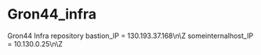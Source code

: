 # Gron44_infra
Gron44 Infra repository
bastion_IP = 130.193.37.168\n\Z
someinternalhost_IP = 10.130.0.25\n\Z